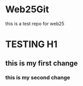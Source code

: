 # Web25Git
this is a test repo for web25
# TESTING H1
## this is my first change
### this is my second change